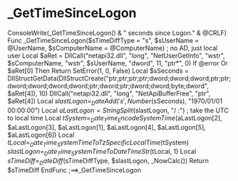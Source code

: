 # _GetTimeSinceLogon
ConsoleWrite(_GetTimeSinceLogon() &amp; " seconds since Logon." &amp; @CRLF) Func _GetTimeSinceLogon($sTimeDiffType = "s", $sUserName = @UserName, $sComputerName = @ComputerName) ; no AD, just local user     Local $aRet = DllCall("netapi32.dll", "long", "NetUserGetInfo", "wstr", $sComputerName, "wstr", $sUserName, "dword", 11, "ptr*", 0)     If @error Or $aRet[0] Then Return SetError(1, 0, False)     Local $sSeconds = DllStructGetData(DllStructCreate("ptr;ptr;ptr;ptr;dword;dword;dword;ptr;ptr;dword;dword;dword;dword;ptr;dword;ptr;dword;dword;byte;dword", $aRet[4]), 10)     DllCall("netapi32.dll", "long", "NetApiBufferFree", "ptr", $aRet[4])     Local $slastLogon = _DateAdd('s', Number($sSeconds), "1970/01/01 00:00:00")     Local $aLastLogon = StringSplit($slastLogon, "/ :") ; take the UTC to local time     Local $tSystem = _Date_Time_EncodeSystemTime($aLastLogon[2], $aLastLogon[3], $aLastLogon[1], $aLastLogon[4], $aLastLogon[5], $aLastLogon[6])     Local $tLocal = _Date_Time_SystemTimeToTzSpecificLocalTime($tSystem)     $slastLogon = _Date_Time_SystemTimeToDateTimeStr($tLocal, 1)     Local $sTimeDiff = _DateDiff($sTimeDiffType, $slastLogon, _NowCalc())     Return $sTimeDiff EndFunc   ;==>_GetTimeSinceLogon
